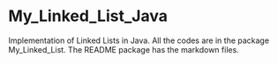 # My_Linked_List_Java

Implementation of Linked Lists in Java. All the codes are in the package My_Linked_List. The README package has the markdown files.